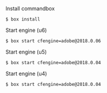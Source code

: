 Install commandbox


```
$ box install
```

Start engine (u6)
```
$ box start cfengine=adobe@2018.0.06
```

Start engine (u5)
```
$ box start cfengine=adobe@2018.0.04
```


Start engine (u4)
```
$ box start cfengine=adobe@2018.0.04
```